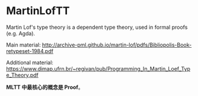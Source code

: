 # MartinLofTT

Martin Lof's type theory is a dependent type theory, used in formal proofs (e.g. Agda).

Main material: http://archive-pml.github.io/martin-lof/pdfs/Bibliopolis-Book-retypeset-1984.pdf

Additional material: https://www.dimap.ufrn.br/~regivan/pub/Programming_In_Martin_Loef_Type_Theory.pdf

**MLTT 中最核心的概念是 Proof**。
